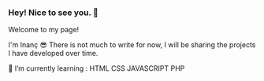 ### Hey! Nice to see you. 👋

Welcome to my page!

I'm Inanç 😎
There is not much to write for now, I will be sharing the projects I have developed over time.
<!-- 
**inanckaya/inanckaya** is a ✨ _special_ ✨ repository because its `README.md` (this file) appears on your GitHub profile.-->
🌱 I’m currently learning :
HTML
CSS
JAVASCRIPT
PHP



